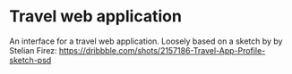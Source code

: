 # Travel web application
An interface for a travel web application.
Loosely based on a sketch by by Stelian Firez: 
https://dribbble.com/shots/2157186-Travel-App-Profile-sketch-psd
